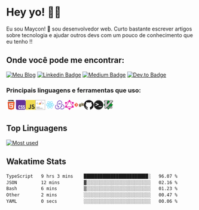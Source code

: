 # Hey yo! :man_technologist:

Eu sou Maycon! :metal: sou desenvolvedor web. Curto bastante escrever artigos sobre tecnologia e ajudar outros devs com um pouco
de conhecimento que eu tenho !!

## Onde você pode me encontrar: 

[![Meu Blog](https://img.shields.io/website-up-down-green-red/http/shields.io.svg)](https://mayconbalves.com.br)
[![Linkedin Badge](http://img.shields.io/badge/-mayconbalves-blue?style=flat&logo=Linkedin&logoColor=white&link=https://www.linkedin.com/in/mayconbalves/)](https://www.linkedin.com/in/mayconbalves/)
[![Medium Badge](http://img.shields.io/badge/-mayconbalves-black?style=flat&logo=Medium&logoColor=white&link=https://medium.com/@mayconmustaine)](https://medium.com/@mayconmustaine)
[![Dev.to Badge](http://img.shields.io/badge/-mayconbalves-purple?style=flat&logo=dev.to&logoColor=white&link=https://dev.to/mayconbalves)](https://dev.to/mayconbalves)

### Principais linguagens e ferramentas que uso:

<img align="left" alt="HTML" height="26px" src="https://raw.githubusercontent.com/github/explore/80688e429a7d4ef2fca1e82350fe8e3517d3494d/topics/html/html.png" />
<img align="left" alt="css" height="26px" src="https://raw.githubusercontent.com/github/explore/80688e429a7d4ef2fca1e82350fe8e3517d3494d/topics/css/css.png" />
<img align="left" alt="JavaScript" height="26px" src="https://raw.githubusercontent.com/github/explore/80688e429a7d4ef2fca1e82350fe8e3517d3494d/topics/javascript/javascript.png" />
<img align="left" alt="React" height="26px" src="https://raw.githubusercontent.com/github/explore/80688e429a7d4ef2fca1e82350fe8e3517d3494d/topics/styled-components/styled-components.png" />
<img align="left" alt="React" height="26px" src="https://raw.githubusercontent.com/github/explore/80688e429a7d4ef2fca1e82350fe8e3517d3494d/topics/react/react.png" />
<img align="left" alt="Redux" height="26px" src="https://raw.githubusercontent.com/github/explore/80688e429a7d4ef2fca1e82350fe8e3517d3494d/topics/redux/redux.png" />
<img align="left" alt="GraphQL" height="26px" src="https://raw.githubusercontent.com/github/explore/80688e429a7d4ef2fca1e82350fe8e3517d3494d/topics/graphql/graphql.png" />
<img align="left" alt="Git" height="26px" src="https://raw.githubusercontent.com/github/explore/80688e429a7d4ef2fca1e82350fe8e3517d3494d/topics/git/git.png" />
<img align="left" alt="GitHub" height="26px" src="https://raw.githubusercontent.com/github/explore/78df643247d429f6cc873026c0622819ad797942/topics/github/github.png" />
<img align="left" alt="Terminal" height="26px" src="https://raw.githubusercontent.com/github/explore/80688e429a7d4ef2fca1e82350fe8e3517d3494d/topics/terminal/terminal.png" />
<img align="left" alt="Vim" height="26px" src="https://raw.githubusercontent.com/github/explore/80688e429a7d4ef2fca1e82350fe8e3517d3494d/topics/vim/vim.png" />

<br />
<br />

## Top Linguagens

[![Most used](https://github-readme-stats.vercel.app/api/top-langs/?username=mayconbalves&hide=html&layout=compact&theme=default)](https://github.com/anuraghazra/github-readme-stats)

## Wakatime Stats

<!--START_SECTION:waka-->

```txt
TypeScript   9 hrs 3 mins    ████████████████████████░   96.07 %
JSON         12 mins         ▓░░░░░░░░░░░░░░░░░░░░░░░░   02.16 %
Bash         6 mins          ▒░░░░░░░░░░░░░░░░░░░░░░░░   01.23 %
Other        2 mins          ░░░░░░░░░░░░░░░░░░░░░░░░░   00.47 %
YAML         0 secs          ░░░░░░░░░░░░░░░░░░░░░░░░░   00.06 %
```

<!--END_SECTION:waka-->
